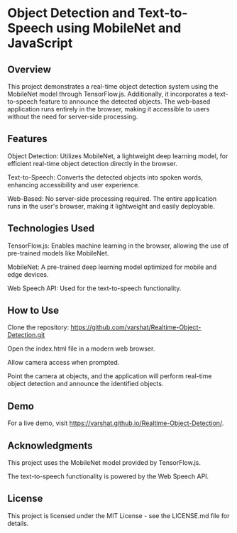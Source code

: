 # Object Detection and Text-to-Speech using MobileNet and JavaScript

## Overview
This project demonstrates a real-time object detection system using the MobileNet model through TensorFlow.js. Additionally, it incorporates a text-to-speech feature to announce the detected objects. The web-based application runs entirely in the browser, making it accessible to users without the need for server-side processing.

## Features
Object Detection: Utilizes MobileNet, a lightweight deep learning model, for efficient real-time object detection directly in the browser.

Text-to-Speech: Converts the detected objects into spoken words, enhancing accessibility and user experience.

Web-Based: No server-side processing required. The entire application runs in the user's browser, making it lightweight and easily deployable.

## Technologies Used
TensorFlow.js: Enables machine learning in the browser, allowing the use of pre-trained models like MobileNet.

MobileNet: A pre-trained deep learning model optimized for mobile and edge devices.

Web Speech API: Used for the text-to-speech functionality.

## How to Use
Clone the repository:
https://github.com/varshat/Realtime-Object-Detection.git

Open the index.html file in a modern web browser.

Allow camera access when prompted.

Point the camera at objects, and the application will perform real-time object detection and announce the identified objects.

## Demo
For a live demo, visit https://varshat.github.io/Realtime-Object-Detection/.

## Acknowledgments
This project uses the MobileNet model provided by TensorFlow.js.

The text-to-speech functionality is powered by the Web Speech API.

## License
This project is licensed under the MIT License - see the LICENSE.md file for details.
